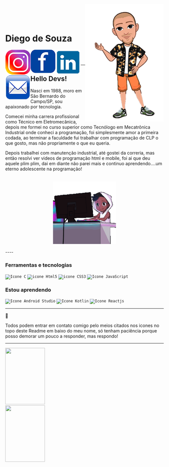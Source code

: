 <img align="right" width="250px" style="margin-top:-20px" src="./Diego_avatar.png">

</br>
</br>

<div display="inline-block">
    <h1 align="left" font-weight="700">Diego de Souza</h1>
    <a href="https://www.instagram.com/jahdigao/">
    <img align="left" width="80px" src="insta.png" alt="instagram" style="vertical-align:top;">
    </a> 
    <a href="https://www.facebook.com/diegodesouza102">
    <img align="left" width="80px" src="face.png" alt="facebook" style="vertical-align:top;">
    </a>
    <a href="https://www.linkedin.com/in/diego-de-souza-50638282/">
    <img align="left" width="80px" src="linkedin.png" alt="linkedin" style="vertical-align:top;">
    </a>
    <a href="mailto:diegodesouza.souza@gmail.com">
    <img align="left" width="80px" src="email.png" alt="email" style="vertical-align:top;">
    </a>
</div>

</br>
</br>

---
## Hello Devs!

Nasci em 1988, moro em São Bernardo do Campo/SP, sou apaixonado por tecnologia. 

Comecei minha carrera profissional como Técnico em Eletromecânica, depois me formei no curso superior como Tecnólogo em Mecatrônica Industrial onde conheci a programação, foi simplesmente amor a primeira codada, ao terminar a faculdade fui trabalhar com programação de CLP o que gosto, mas não propriamente o que eu queria.

Depois trabalhei com manutenção industrial, até gostei da correria, mas então resolvi ver videos de programação html e mobile, foi ai que deu aquele plim plim, dai em diante não parei mais e continuo aprendendo....um eterno adolescente na programação!

</br>
<div align="center">
<img align="center" width="200px" src="xero-code.gif" alt="codando" style="vertical-align:top;">
</div>

</br>
----

### Ferramentas e tecnologias

<code><img width="40px" src="https://cdn.jsdelivr.net/gh/devicons/devicon/icons/c/c-original.svg" alt="Icone C"/></code>
<code><img width="40px" src="https://cdn.jsdelivr.net/gh/devicons/devicon/icons/html5/html5-original-wordmark.svg" alt="icone Html5"/></code>
<code><img width="40px" src="https://cdn.jsdelivr.net/gh/devicons/devicon/icons/css3/css3-original-wordmark.svg" alt="icone CSS3"/></code>
<code><img width="40px" src="https://cdn.jsdelivr.net/gh/devicons/devicon/icons/javascript/javascript-original.svg" alt="Icone JavaScript"/></code>

         
### Estou aprendendo
           
<code><img width="40px" src="https://cdn.jsdelivr.net/gh/devicons/devicon/icons/androidstudio/androidstudio-original.svg" alt="Icone Android Studio"/></code> 
<code><img width="40px" src="https://cdn.jsdelivr.net/gh/devicons/devicon/icons/kotlin/kotlin-original.svg" alt="Icone Kotlin"/></code>
<code><img width="40px" src="https://cdn.jsdelivr.net/gh/devicons/devicon/icons/react/react-original-wordmark.svg" alt="Icone Reactjs"/></code>
 
----

:vulcan_salute: <p>Todos podem entrar em contato comigo pelo meios citados nos icones no topo deste Readme em baixo do meu nome, só tenham paciência porque posso demorar um pouco a responder, mas respondo!</p>

---
<div display="inline-block">
<a href="https://github.com/Diego-de-Souza"><img height="180em" width="50%"src="https://github-readme-stats.vercel.app/api?username=Diego-de-Souza&hide=issues,contribs&show_icons=true&theme=radical" border-radius="40px"/></a>
<a href="https://github.com/Diego-de-Souza"><img height="180em" width="50%"src="https://github-readme-stats.vercel.app/api/top-langs/?username=anuraghazra&layout=compact&theme=radical" border-radius="40px"/></a>
</div>